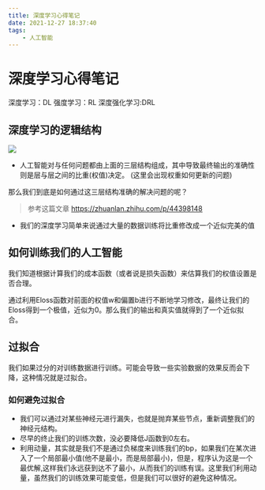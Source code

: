 ```yaml
---
title: 深度学习心得笔记
date: 2021-12-27 18:37:40
tags:
    - 人工智能
---
```


# 深度学习心得笔记

深度学习：DL
强度学习：RL
深度强化学习:DRL

## 深度学习的逻辑结构

![](https://ai-studio-static-online.cdn.bcebos.com/24ba46820718419da5b164c55410fa871bc1dc870377440894dae3a77b85957d)

* 人工智能对与任何问题都由上面的三层结构组成，其中导致最终输出的准确性则是层与层之间的比重(权值)决定。
(这里会出现权重如何更新的问题)

那么我们到底是如何通过这三层结构准确的解决问题的呢？

> 参考这篇文章 https://zhuanlan.zhihu.com/p/44398148

* 我们的深度学习简单来说通过大量的数据训练将比重修改成一个近似完美的值

## 如何训练我们的人工智能

我们知道根据计算我们的成本函数（或者说是损失函数）来估算我们的权值设置是否合理。

通过利用Eloss函数对前面的权值w和偏置b进行不断地学习修改，最终让我们的Eloss得到一个极值，近似为0。那么我们的输出和真实值就得到了一个近似拟合。

## 过拟合

我们如果过分的对训练数据进行训练。可能会导致一些实验数据的效果反而会下降，这种情况就是过拟合。

### 如何避免过拟合
* 我们可以通过对某些神经元进行漏失，也就是抛弃某些节点，重新调整我们的神经元结构。
* 尽早的终止我们的训练次数，没必要降低J函数到0左右。
* 利用动量，其实就是我们不是通过负梯度来训练我们的bp，如果我们在某次进入了一个局部最小值(他不是最小，而是局部最小)，但是，程序认为这是一个最优解,这样我们永远获到达不了最小，从而我们的训练有误。这里我们利用动量，虽然我们的训练效果可能变低，但是我们可以很好的避免这种情况。
